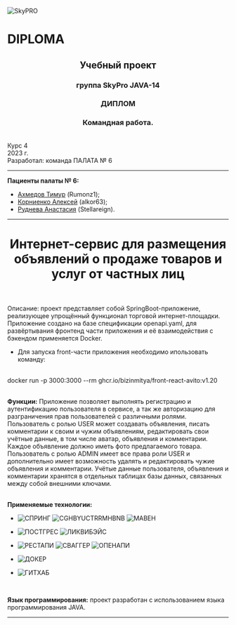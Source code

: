 ![SkyPRO](https://github.com/Stellareign/DIPLOMA_WORK/assets/115870673/de0be796-faa6-4fb1-9c6f-1b5ab20a4f2f)

# DIPLOMA 
<h2 align="center"> Учебный проект</h2>
<h3 align="center"> группа SkyPro JAVA-14</h3>
<h3 align="center"> ДИПЛОМ </h3>
<h3 align="center"> Командная работа.</h3>
<br /> Курс 4
<br /> 2023 г.
<br /> Разработал: команда ПАЛАТА № 6 

*****************************

**Пациенты палаты № 6:**

* [Ахмедов Тимур](https://github.com/Rumonz1) (Rumonz1);
* [Корниенко Алексей](https://github.com/alkor63)  (alkor63);
* [Руднева Анастасия](https://github.com/Stellareign) (Stellareign).

*****************************
<h1 align="center">Интернет-сервис для размещения объявлений о продаже товаров и услуг от частных лиц</h1>
<br />
<br />
Описание: проект представляет собой SpringBoot-приложение, реализующее упрощённый функционал торговой 
интернет-площадки. 
Приложение создано на базе спецификации openapi.yaml, для развёртывания фронтенд части приложения и её 
взаимодействия с бэкендом применяется Docker.
<br />

* Для запуска front-части приложения необходимо ипользовать команду:
<br />
  docker run -p 3000:3000 --rm ghcr.io/bizinmitya/front-react-avito:v1.20

<br />
<br /> 

**Функции:** Приложение позволяет выполнять регистрацию и аутентификацию пользователя 
в сервисе, а так же авторизацию для разграничения прав пользователей с различными ролями.
Пользователь с ролью USER может создавать объявления, писать комментарии к своим и чужим объявлениям,
редактировать свои учётные данные, в том числе аватар, объявления и комментарии. Каждое объявление должно
иметь фото предлагаемого товара.
Пользователь с ролью ADMIN имеет все права роли USER и дополнительно имеет возможность удалять и редактировать чужие 
объявления и комментарии.
Учётые данные пользователя, объявления и комментарии хранятся в отдельных таблицах базы данных, связанных между собой 
внешними ключами.
<br />
<br /> 

**Применяемые технологии:**

* ![СПРИНГ](https://github.com/Stellareign/DIPLOMA_WORK/assets/115870673/ea5552e4-071b-445d-88ce-a99fa33cd810)  ![CGHBYUCTRRMHBNB](https://github.com/Stellareign/DIPLOMA_WORK/assets/115870673/9a9ab0b4-795d-4e5d-94f9-ee5cf3a556c5)  ![МАВЕН](https://github.com/Stellareign/DIPLOMA_WORK/assets/115870673/2584dde9-474a-42ad-a44c-3173545e02f8)

* ![ПОСТГРЕС](https://github.com/Stellareign/DIPLOMA_WORK/assets/115870673/6ac566df-0031-4334-b63d-f0d47cf292c8)  ![ЛИКВИБЭЙС](https://github.com/Stellareign/DIPLOMA_WORK/assets/115870673/f3291751-49c3-48db-b78d-e27f17d7494b)

* ![РЕСТАПИ](https://github.com/Stellareign/DIPLOMA_WORK/assets/115870673/5dd36ef2-f1c5-4bf9-b573-f21c10c718e9)  ![СВАГГЕР](https://github.com/Stellareign/DIPLOMA_WORK/assets/115870673/3ceba63f-dc58-4e5e-b975-682459d68f21)  ![ОПЕНАПИ](https://github.com/Stellareign/DIPLOMA_WORK/assets/115870673/5da62b60-f370-4dc1-a44f-c4471cbbe8af)


* ![ДОКЕР](https://github.com/Stellareign/DIPLOMA_WORK/assets/115870673/a3d5c7ea-916d-4328-bd20-0be2191403fc)
* ![ГИТХАБ](https://github.com/Stellareign/DIPLOMA_WORK/assets/115870673/954ac850-7165-4382-9ef3-bc632e34159d)







<br /> 

**Язык программирования:** проект разработан с использованием языка программирования JAVA.

*****************************
